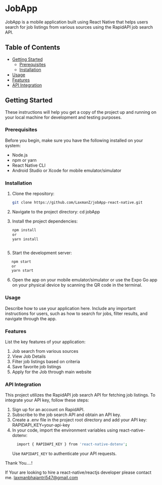 # JobApp

JobApp is a mobile application built using React Native that helps users search for job listings from various sources using the RapidAPI job search API.

## Table of Contents

- [Getting Started](#getting-started)
  - [Prerequisites](#prerequisites)
  - [Installation](#installation)
- [Usage](#usage)
- [Features](#features)
- [API Integration](#api-integration)

## Getting Started

These instructions will help you get a copy of the project up and running on your local machine for development and testing purposes.

### Prerequisites

Before you begin, make sure you have the following installed on your system:

- Node.js
- npm or yarn
- React Native CLI
- Android Studio or Xcode for mobile emulator/simulator

### Installation

1. Clone the repository:

   ```bash
   git clone https://github.com/LaxmanZ/jobApp-react-native.git

2. Navigate to the project directory:
   cd jobApp

3. Install the project dependencies:
   ```bash
   npm install
   or
   yarn install
  ```
```
5. Start the development server:

```bash
   npm start
   or
   yarn start
```

6. Open the app on your mobile emulator/simulator or use the Expo Go app on your physical device by scanning the QR code in the terminal.

### Usage
   Describe how to use your application here. Include any important instructions for users, such as how to search for jobs, filter results, and navigate through the app.

 ### Features
   List the key features of your application:

  1) Job search from various sources
  2) View Job Details
  3) Filter job listings based on criteria
  4) Save favorite job listings
  5) Apply for the Job through main website

### API Integration
  This project utilizes the RapidAPI job search API for fetching job listings. To integrate your API key, follow these steps:

  1) Sign up for an account on RapidAPI.
  2) Subscribe to the job search API and obtain an API key.
  3) Create a .env file in the project root directory and add your API key:
       RAPIDAPI_KEY=your-api-key
  4) In your code, import the environment variables using react-native-dotenv:
     ```bash
       import { RAPIDAPI_KEY } from 'react-native-dotenv';
     ```
       Use `RAPIDAPI_KEY` to authenticate your API requests.


      
Thank You....!


If Your are looking to hire a react-native/reactjs developer please contact me. laxmanbhajantri547@gmail.com
   

